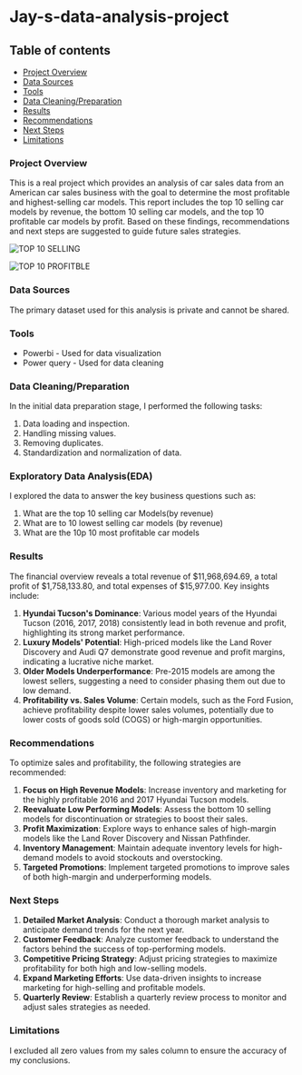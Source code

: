 # Jay-s-data-analysis-project
## Table of contents 

- [Project Overview](#project-overview)
- [Data Sources](#data-sources)
- [Tools](#tools)
- [Data Cleaning/Preparation](#data-cleaningpreparation)
- [Results](#results)
- [Recommendations](recommendations)
- [Next Steps](#next-steps)
- [Limitations](#limitations)

  
### Project Overview
This is a real project which provides an analysis of car sales data from an American car sales business with the goal to determine the most profitable and highest-selling car models. This report includes the top 10 selling car models by revenue, the bottom 10 selling car models, and the top 10 profitable car models by profit. Based on these findings, recommendations and next steps are suggested to guide future sales strategies.

![TOP 10 SELLING ](https://github.com/user-attachments/assets/5350a208-85a8-4819-a4ba-5ada2af17e6e)

![TOP 10 PROFITBLE ](https://github.com/user-attachments/assets/89a63551-f5ca-4736-8965-a3a5b34b8a1f)



### Data Sources

The primary dataset used for this analysis is private and cannot be shared. 

### Tools 

- Powerbi - Used for data visualization
- Power query - Used for data cleaning

### Data Cleaning/Preparation
In the initial data preparation stage, I performed the following tasks:
1. Data loading and inspection. 
2. Handling missing values.
3. Removing duplicates.
4. Standardization and normalization of data.

### Exploratory Data Analysis(EDA)
I explored the data to answer the key business questions such as:
1. What are the top 10 selling car Models(by revenue)
2. What are to 10 lowest selling car models (by revenue)
3. What are the 10p 10 most profitable car models 

### Results 
The financial overview reveals a total revenue of $11,968,694.69, a total profit of $1,758,133.80, and total expenses of $15,977.00. Key insights include:

1. **Hyundai Tucson's Dominance**: Various model years of the Hyundai Tucson (2016, 2017, 2018) consistently lead in both revenue and profit, highlighting its strong market performance.
2. **Luxury Models' Potential**: High-priced models like the Land Rover Discovery and Audi Q7 demonstrate good revenue and profit margins, indicating a lucrative niche market.
3. **Older Models Underperformance**: Pre-2015 models are among the lowest sellers, suggesting a need to consider phasing them out due to low demand.
4. **Profitability vs. Sales Volume**: Certain models, such as the Ford Fusion, achieve profitability despite lower sales volumes, potentially due to lower costs of goods sold (COGS) or high-margin opportunities.

### Recommendations
To optimize sales and profitability, the following strategies are recommended:

1. **Focus on High Revenue Models**: Increase inventory and marketing for the highly profitable 2016 and 2017 Hyundai Tucson models.
2. **Reevaluate Low Performing Models**: Assess the bottom 10 selling models for discontinuation or strategies to boost their sales.
3. **Profit Maximization**: Explore ways to enhance sales of high-margin models like the Land Rover Discovery and Nissan Pathfinder.
4. **Inventory Management**: Maintain adequate inventory levels for high-demand models to avoid stockouts and overstocking.
5. **Targeted Promotions**: Implement targeted promotions to improve sales of both high-margin and underperforming models.

### Next Steps
1. **Detailed Market Analysis**: Conduct a thorough market analysis to anticipate demand trends for the next year.
2. **Customer Feedback**: Analyze customer feedback to understand the factors behind the success of top-performing models.
3. **Competitive Pricing Strategy**: Adjust pricing strategies to maximize profitability for both high and low-selling models.
4. **Expand Marketing Efforts**: Use data-driven insights to increase marketing for high-selling and profitable models.
5. **Quarterly Review**: Establish a quarterly review process to monitor and adjust sales strategies as needed.

### Limitations 
I excluded all zero values from my sales column to ensure the accuracy of my conclusions.

